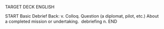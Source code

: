 TARGET DECK
ENGLISH

START
Basic
Debrief
Back: v. Colloq. Question (a diplomat, pilot, etc.) About a completed mission or undertaking.  debriefing n.
END
